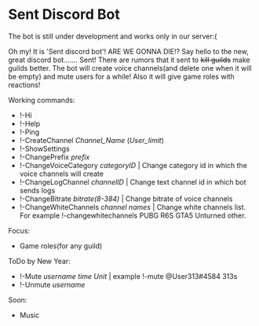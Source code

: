 # Sent Discord Bot

The bot is still under development and works only in our server:(


Oh my! It is 'Sent discord bot'! ARE WE GONNA DIE!?
Say hello to the new, great discord bot....... Sent!
There are rumors that it sent to ~~kill guilds~~ make guilds better.
The bot will create voice channels(and delete one when it will be empty) and mute users for a while!
Also it will give game roles with reactions!


Working commands:
- !-Hi
- !-Help
- !-Ping
- !-CreateChannel *Channel_Name* (*User_limit*)
- !-ShowSettings
- !-ChangePrefix *prefix*
- !-ChangeVoiceCategory *categoryID* | Change category id in which the voice channels will create
- !-ChangeLogChannel *channelID* | Change text channel id in which bot sends logs
- !-ChangeBitrate *bitrate(8-384)* | Change bitrate of voice channels
- !-ChangeWhiteChannels *channel names* | Change white channels list. For example !-changewhitechannels PUBG R6S GTA5 Unturned other.


Focus:
- Game roles(for any guild)


ToDo by New Year:
- !-Mute  *username*  *time* *Unit* | example !-mute @User313#4584 313s
- !-Unmute *username*


Soon:
- Music